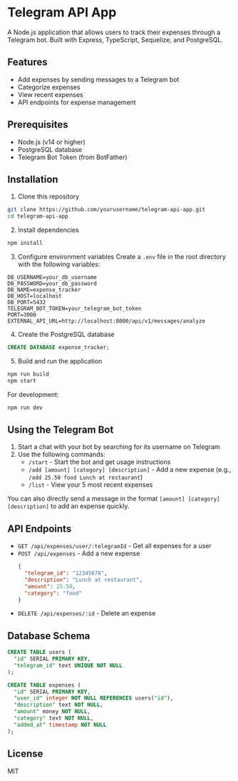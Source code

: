# Telegram API App

A Node.js application that allows users to track their expenses through a Telegram bot. Built with Express, TypeScript, Sequelize, and PostgreSQL.

## Features

- Add expenses by sending messages to a Telegram bot
- Categorize expenses
- View recent expenses
- API endpoints for expense management

## Prerequisites

- Node.js (v14 or higher)
- PostgreSQL database
- Telegram Bot Token (from BotFather)

## Installation

1. Clone this repository
```bash
git clone https://github.com/yourusername/telegram-api-app.git
cd telegram-api-app
```

2. Install dependencies
```bash
npm install
```

3. Configure environment variables
Create a `.env` file in the root directory with the following variables:
```
DB_USERNAME=your_db_username
DB_PASSWORD=your_db_password
DB_NAME=expense_tracker
DB_HOST=localhost
DB_PORT=5432
TELEGRAM_BOT_TOKEN=your_telegram_bot_token
PORT=3000
EXTERNAL_API_URL=http://localhost:8000/api/v1/messages/analyze
```

4. Create the PostgreSQL database
```sql
CREATE DATABASE expense_tracker;
```

5. Build and run the application
```bash
npm run build
npm start
```

For development:
```bash
npm run dev
```

## Using the Telegram Bot

1. Start a chat with your bot by searching for its username on Telegram
2. Use the following commands:
   - `/start` - Start the bot and get usage instructions
   - `/add [amount] [category] [description]` - Add a new expense (e.g., `/add 25.50 food Lunch at restaurant`)
   - `/list` - View your 5 most recent expenses

You can also directly send a message in the format `[amount] [category] [description]` to add an expense quickly.

## API Endpoints

- `GET /api/expenses/user/:telegramId` - Get all expenses for a user
- `POST /api/expenses` - Add a new expense
  ```json
  {
    "telegram_id": "12345678",
    "description": "Lunch at restaurant",
    "amount": 25.50,
    "category": "food"
  }
  ```
- `DELETE /api/expenses/:id` - Delete an expense

## Database Schema

```sql
CREATE TABLE users (
  "id" SERIAL PRIMARY KEY,
  "telegram_id" text UNIQUE NOT NULL
);

CREATE TABLE expenses (
  "id" SERIAL PRIMARY KEY,
  "user_id" integer NOT NULL REFERENCES users("id"),
  "description" text NOT NULL,
  "amount" money NOT NULL,
  "category" text NOT NULL,
  "added_at" timestamp NOT NULL
);
```

## License

MIT 